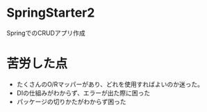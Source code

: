 # SpringStarter2
SpringでのCRUDアプリ作成

# 苦労した点
- たくさんのO/Rマッパーがあり、どれを使用すればよいのか迷った。
- DIの仕組みがわからず、エラーが出た際に困った
- パッケージの切りかたがわからず困った
